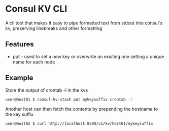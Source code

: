 # Consul KV CLI

A cli tool that makes it easy to pipe formatted text from stdout into consul's kv, preserving
linebreaks and other formatting

## Features

* put - used to set a new key or overwrite an existing one setting a unique name for each node

## Example

Store the output of crontab -l in the kvs

```sh
user@host01 $ consul-kv-stash put mykeysuffix crontab -l
```

Another host can then fetch the contents by prepending the hostname to the key suffix

```sh
user@host02 $ curl http://localhost:8500/v1/kv/host01/mykeysuffix
```
